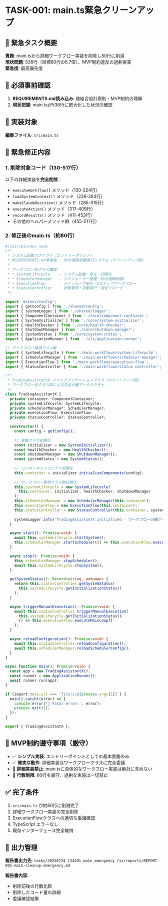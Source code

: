 # TASK-001: main.ts緊急クリーンアップ

## 🚨 緊急タスク概要
**責務**: main.tsから詳細ワークフロー実装を削除し80行に削減  
**現状問題**: 538行（目標80行の6.7倍）、MVP制約違反の過剰実装  
**緊急度**: 最高優先度

## 📄 必須事前確認
1. **REQUIREMENTS.md読み込み**: 疎結合設計原則・MVP制約の理解
2. **現状把握**: main.tsが538行に肥大化した状況の確認

## 📂 実装対象
**編集ファイル**: `src/main.ts`

## 🔧 緊急修正内容

### 1. 削除対象コード（130-517行）
以下の詳細実装を**完全削除**：
- `executeWorkflow()` メソッド（130-224行）
- `loadSystemContext()` メソッド（226-283行）  
- `makeClaudeDecision()` メソッド（285-315行）
- `executeAction()` メソッド（317-409行）
- `recordResults()` メソッド（411-453行）
- その他のヘルパーメソッド群（455-517行）

### 2. 修正後のmain.ts（約80行）
```typescript
#!/usr/bin/env node
/**
 * システム起動スクリプト（エントリーポイント）
 * REQUIREMENTS.md準拠版 - 30分間隔自動実行システム（クリーンアップ版）
 * 
 * ワークフロー別クラス構成:
 * • SystemLifecycle    - システム起動・停止・初期化
 * • SchedulerManager   - スケジューラー管理・30分間隔制御
 * • ExecutionFlow      - メインループ実行・4ステップワークフロー
 * • StatusController   - 状態管理・手動実行・設定リロード
 */

import 'dotenv/config';
import { getConfig } from './shared/config';
import { systemLogger } from './shared/logger';
import { ComponentContainer } from './core/component-container';
import { SystemInitializer } from './core/system-initializer';
import { HealthChecker } from './core/health-checker';
import { ShutdownManager } from './core/shutdown-manager';
import { SystemStatus } from './core/system-status';
import { ApplicationRunner } from './cli/application-runner';

// ワークフロー専用クラス群
import { SystemLifecycle } from './main-workflows/system-lifecycle';
import { SchedulerManager } from './main-workflows/scheduler-manager';
import { ExecutionFlow } from './main-workflows/execution-flow';
import { StatusController } from './main-workflows/status-controller';

/**
 * TradingAssistantX メインアプリケーションクラス（クリーンアップ版）
 * ワークフロー別クラス群による完全分離アーキテクチャ
 */
class TradingAssistantX {
  private container: ComponentContainer;
  private systemLifecycle: SystemLifecycle;
  private schedulerManager: SchedulerManager;
  private executionFlow: ExecutionFlow;
  private statusController: StatusController;

  constructor() {
    const config = getConfig();
    
    // 基盤クラス初期化
    const initializer = new SystemInitializer();
    const healthChecker = new HealthChecker();
    const shutdownManager = new ShutdownManager();
    const systemStatus = new SystemStatus();
    
    // コンポーネントコンテナ初期化
    this.container = initializer.initializeComponents(config);
    
    // ワークフロー専用クラス群初期化
    this.systemLifecycle = new SystemLifecycle(
      this.container, initializer, healthChecker, shutdownManager
    );
    this.schedulerManager = new SchedulerManager(this.container);
    this.executionFlow = new ExecutionFlow(this.container);
    this.statusController = new StatusController(this.container, systemStatus);
    
    systemLogger.info('TradingAssistantX initialized - ワークフロー分離アーキテクチャ版');
  }

  async start(): Promise<void> {
    await this.systemLifecycle.startSystem();
    this.schedulerManager.startScheduler(() => this.executionFlow.executeMainLoop());
  }

  async stop(): Promise<void> {
    this.schedulerManager.stopScheduler();
    await this.systemLifecycle.stopSystem();
  }

  getSystemStatus(): Record<string, unknown> {
    return this.statusController.getSystemStatus(
      this.systemLifecycle.getInitializationStatus()
    );
  }

  async triggerManualExecution(): Promise<void> {
    await this.statusController.triggerManualExecution(
      this.systemLifecycle.getInitializationStatus(),
      () => this.executionFlow.executeMainLoop()
    );
  }

  async reloadConfiguration(): Promise<void> {
    await this.statusController.reloadConfiguration();
    await this.schedulerManager.reloadSchedulerConfig();
  }
}

async function main(): Promise<void> {
  const app = new TradingAssistantX();
  const runner = new ApplicationRunner();
  await runner.run(app);
}

if (import.meta.url === `file://${process.argv[1]}`) {
  main().catch((error) => {
    console.error('🚨 Fatal error:', error);
    process.exit(1);
  });
}

export { TradingAssistantX };
```

## 🚫 MVP制約遵守事項（厳守）
- ✅ **シンプル実装**: エントリーポイントとしての基本責務のみ
- ✅ **確実な動作**: 詳細実装はワークフロークラスに完全委譲
- 🚫 **詳細実装禁止**: main.tsに具体的なワークフロー実装は絶対に含めない
- 🚫 **行数制限**: 80行を厳守、過剰な実装は一切禁止

## ✅ 完了条件
1. `src/main.ts` が約80行に削減完了
2. 詳細ワークフロー実装の完全削除
3. ExecutionFlowクラスへの適切な委譲確認
4. TypeScript エラーなし
5. 既存インターフェース完全維持

## 📄 出力管理
**報告書出力先**: `tasks/20250724_134201_main_emergency_fix/reports/REPORT-001-main-cleanup-emergency.md`

**報告書内容**:
- 削除前後の行数比較
- 削除したコード量の詳細
- 委譲確認結果